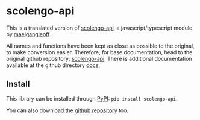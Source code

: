# scolengo-api
This is a translated version of [scolengo-api](https://github.com/maelgangloff/scolengo-api), a javascript/typescript module by [maelgangleoff](https://github.com/maelgangloff).

All names and functions have been kept as close as possible to the original, to make conversion easier. Therefore, for base documentation, head to the original github repository: [scolengo-api](https://github.com/maelgangloff/scolengo-api). There is additional documentation available at the github directory [docs](https://github.com/vermylion/scolengo-api-py/docs).

## Install
This library can be installed through [PyPI](https://pypi.org/project/scolengo-api/): `pip install scolengo-api`.

You can also download the [github repository](https://github.com/vermylion/scolengo-api-py) too.
